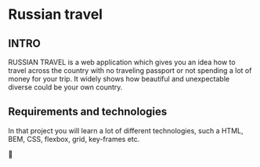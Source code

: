 # Russian travel

## INTRO
RUSSIAN TRAVEL is a web application which gives you an idea how to travel across the country with no traveling passport or not spending a lot of money for your trip. It widely shows how beautiful and unexpectable diverse could be your own country.

## __Requirements and technologies__

In that project you will learn a lot of different technologies, such a  HTML, BEM, CSS, flexbox, grid, key-frames etc.


:tractor:
